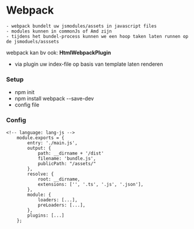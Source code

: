 # Webpack

    - webpack bundelt uw jsmodules/assets in javascript files
    - modules kunnen in commonJs of Amd zijn
    - tijdens het bundel-process kunnen we een hoop taken laten runnen op de jsmoduels/asssets

webpack kan bv ook:
**HtmlWebpackPlugin**
- via plugin uw index-file op basis van template laten renderen

### Setup
- npm init
- npm install webpack --save-dev
- config file

### Config
```
<!-- language: lang-js -->
    module.exports = {
        entry: './main.js',
        output: {
            path: __dirname + '/dist'
            filename: 'bundle.js',
            publicPath: "/assets/"
        },
        resolve: {
            root: __dirname,
            extensions: ['', '.ts', '.js', '.json'],
        },
        module: {
            loaders: [...],
            preLoaders: [...],
        },
        plugins: [...]
    };
```


